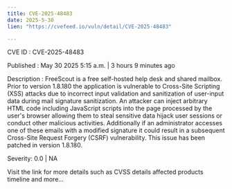 ```yaml
---
title: CVE-2025-48483
date: 2025-5-30
lien: "https://cvefeed.io/vuln/detail/CVE-2025-48483"

---
```


CVE ID : CVE-2025-48483

Published :  May 30
2025
5:15 a.m. | 3 hours
9 minutes ago

Description : FreeScout is a free self-hosted help desk and shared mailbox. Prior to version 1.8.180
the application is vulnerable to Cross-Site Scripting (XSS) attacks due to incorrect input validation and sanitization of user-input data during mail signature sanitization. An attacker can inject arbitrary HTML code
including JavaScript scripts
into the page processed by the user's browser
allowing them to steal sensitive data
hijack user sessions
or conduct other malicious activities. Additionally
if an administrator accesses one of these emails with a modified signature
it could result in a subsequent Cross-Site Request Forgery (CSRF) vulnerability. This issue has been patched in version 1.8.180.

Severity: 0.0 | NA

Visit the link for more details
such as CVSS details
affected products
timeline
and more...
